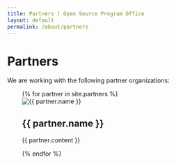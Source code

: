 ```yaml
---
title: Partners | Open Source Program Office
layout: default
permalink: /about/partners
---
```


<h1 class="page-title uw-mini-bar">Partners</h1>
<p class="page-description">We are working with the following partner organizations:</p>

<div class="d-flex flex-col">
	<ul style="list-style-type: none; margin: 10px;">
		<div class="row">
			{% for partner in site.partners %}
			<div class="col-sm-12 col-md-4">
				<li>
					<img src="../images/partners/{{ partner.logo }}" alt="{{ partner.name }}" />
					<h2 class="uw-mini-bar">
						<a style="text-decoration: none;" href="{{ partner.href }}" target="_blank">{{ partner.name }}</a></h2>
					<p>{{ partner.content }}</p>
				</li>
			</div>
			{% endfor %}
		</div>
	</ul>
</div>
